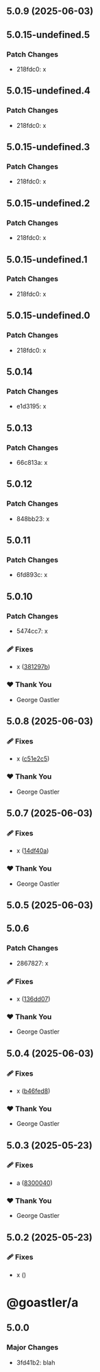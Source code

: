 ## 5.0.9 (2025-06-03)

## 5.0.15-undefined.5

### Patch Changes

- 218fdc0: x

## 5.0.15-undefined.4

### Patch Changes

- 218fdc0: x

## 5.0.15-undefined.3

### Patch Changes

- 218fdc0: x

## 5.0.15-undefined.2

### Patch Changes

- 218fdc0: x

## 5.0.15-undefined.1

### Patch Changes

- 218fdc0: x

## 5.0.15-undefined.0

### Patch Changes

- 218fdc0: x

## 5.0.14

### Patch Changes

- e1d3195: x

## 5.0.13

### Patch Changes

- 66c813a: x

## 5.0.12

### Patch Changes

- 848bb23: x

## 5.0.11

### Patch Changes

- 6fd893c: x

## 5.0.10

### Patch Changes

- 5474cc7: x

### 🩹 Fixes

- x ([381297b](https://github.com/goastler/dummyrepo/commit/381297b))

### ❤️ Thank You

- George Oastler

## 5.0.8 (2025-06-03)

### 🩹 Fixes

- x ([c51e2c5](https://github.com/goastler/dummyrepo/commit/c51e2c5))

### ❤️ Thank You

- George Oastler

## 5.0.7 (2025-06-03)

### 🩹 Fixes

- x ([14df40a](https://github.com/goastler/dummyrepo/commit/14df40a))

### ❤️ Thank You

- George Oastler

## 5.0.5 (2025-06-03)

## 5.0.6

### Patch Changes

- 2867827: x

### 🩹 Fixes

- x ([136dd07](https://github.com/goastler/dummyrepo/commit/136dd07))

### ❤️ Thank You

- George Oastler

## 5.0.4 (2025-06-03)

### 🩹 Fixes

- x ([b46fed8](https://github.com/goastler/dummyrepo/commit/b46fed8))

### ❤️ Thank You

- George Oastler

## 5.0.3 (2025-05-23)

### 🩹 Fixes

- a ([8300040](https://github.com/goastler/dummyrepo/commit/8300040))

### ❤️ Thank You

- George Oastler

## 5.0.2 (2025-05-23)

### 🩹 Fixes

- x ([](https://github.com/goastler/dummyrepo/commit/))

# @goastler/a

## 5.0.0

### Major Changes

- 3fd41b2: blah
